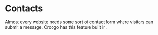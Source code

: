 # Contacts

Almost every website needs some sort of contact form where visitors can submit a message. Croogo has this feature built in.